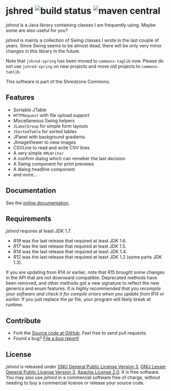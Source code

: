 # jshred ![build status](https://shredzone.org/badge/jshred.svg) ![maven central](https://shredzone.org/maven-central/org.shredzone.jshred/jshred/badge.svg)

*jshred* is a Java library containing classes I am frequently using. Maybe some are also useful for you?

*jshred* is mainly a collection of Swing classes I wrote in the last couple of years. Since Swing seems to be almost dead, there will be only very minor changes in this library in the future.

Note that `jshred-spring` has been moved to `commons-taglib` now. Please do not use `jshred-spring` on new projects and move old projects to `commons-tablib`.

This software is part of the Shredzone Commons.

## Features

* Sortable JTable
* `HTTPRequest` with file upload support
* Miscellaneous Swing helpers
* `JLabelGroup` for simple form layouts
* `JSortedTable` for sorted tables
* JPanel with background gradients
* JImageViewer to view images
* CSVLine to read and write CSV lines
* A very simple `XMLWriter`
* A confirm dialog which can remeber the last decision
* A Swing component for print previews
* A dialog headline component
* and more...

## Documentation

See the [online documentation](https://shredzone.org/maven/jshred/).

## Requirements

_jshred_ requires at least JDK 1.7.

* *R19* was the last release that required at least JDK 1.6.
* *R17* was the last release that required at least JDK 1.5.
* *R14* was the last release that required at least JDK 1.4.
* *R12* was the last release that required at least JDK 1.2 (some parts JDK 1.3).

If you are updating from R14 or earlier, note that R15 brought some changes in the API that are not downward compatible. Deprecated methods have been removed, and other methods got a new signature to reflect the new generics and enum features. *It is highly recommended that you recompile your software and check it for compile errors when you update from R14 or earlier.* If you just replace the jar file, your program will likely break at runtime.

## Contribute

* Fork the [Source code at GitHub](https://github.com/shred/jshred). Feel free to send pull requests.
* Found a bug? [File a bug report!](https://github.com/shred/jshred/issues)

## License

_jshred_ is released under [GNU General Public License Version 3](http://www.gnu.org/licenses/gpl-3.0.html), [GNU Lesser General Public License Version 3](http://www.gnu.org/licenses/lgpl-3.0.html), [Apache License 2.0](http://www.apache.org/licenses/LICENSE-2.0.txt). It is free software. You may also use _jshred_ in a commercial software free of charge, without needing to buy a commercial license or release your source code.
